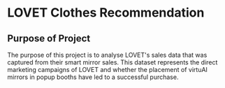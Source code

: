 # LOVET Clothes Recommendation

## Purpose of Project
The purpose of this project  is to analyse
LOVET's sales data that was 
captured from their smart mirror 
sales. This dataset represents the
direct marketing campaigns of LOVET
and whether the placement of virtuAI 
mirrors in popup booths have led to a successful purchase.

